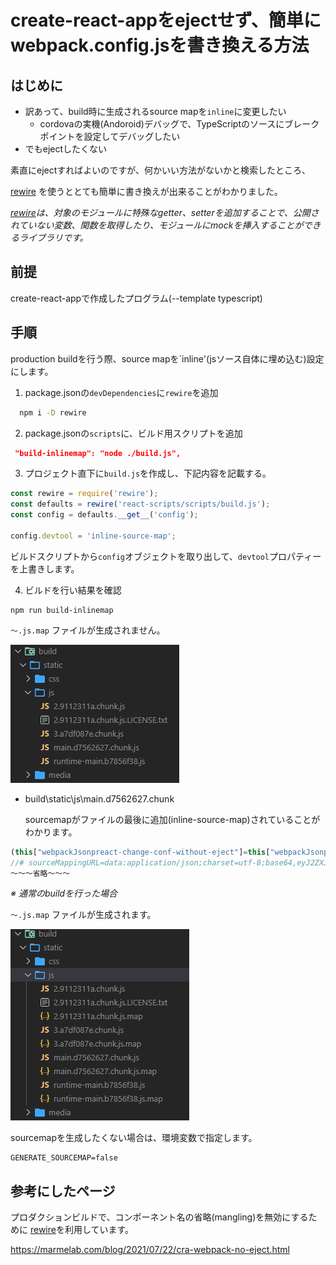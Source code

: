 # create-react-appをejectせず、簡単にwebpack.config.jsを書き換える方法

## はじめに

* 訳あって、build時に生成されるsource mapを`inline`に変更したい
  * cordovaの実機(Andoroid)デバッグで、TypeScriptのソースにブレークポイントを設定してデバッグしたい
* でもejectしたくない

素直にejectすればよいのですが、何かいい方法がないかと検索したところ、


[rewire](https://github.com/jhnns/rewire) を使うととても簡単に書き換えが出来ることがわかりました。



  *[rewire](https://github.com/jhnns/rewire)は、対象のモジュールに特殊なgetter、setterを追加することで、公開されていない変数、関数を取得したり、モジュールにmockを挿入することができるライブラリです。*



## 前提

create-react-appで作成したプログラム(--template typescript)

## 手順

production buildを行う際、source mapを`inline'(jsソース自体に埋め込む)設定にします。

1. package.jsonの`devDependencies`に`rewire`を追加

```sh
  npm i -D rewire
```

2. package.jsonの`scripts`に、ビルド用スクリプトを追加

```json
 "build-inlinemap": "node ./build.js",
```

3. プロジェクト直下に`build.js`を作成し、下記内容を記載する。
```javascript
const rewire = require('rewire');
const defaults = rewire('react-scripts/scripts/build.js');
const config = defaults.__get__('config');

config.devtool = 'inline-source-map';
```

ビルドスクリプトから`config`オブジェクトを取り出して、`devtool`プロパティーを上書きします。

4. ビルドを行い結果を確認
```
npm run build-inlinemap
```

`～.js.map` ファイルが生成されません。

![img1](./img/img1.png)

* build\static\js\main.d7562627.chunk

  sourcemapがファイルの最後に追加(inline-source-map)されていることがわかります。

```javascript
(this["webpackJsonpreact-change-conf-without-eject"]=this["webpackJsonpreact-change-conf-without-eject"]||[]).push([[0],{11:function(e,t,c){"use strict";c.r(t);var n=c(1),r=c.n(n),a=c(3),s=c.n(a),o=(c(8),c.p+"static/media/logo.6ce24c58.svg"),i=(c(9),c(0));var l=function(){return Object(i.jsx)("div",{className:"App",children:Object(i.jsxs)("header",{className:"App-header",children:[Object(i.jsx)("img",{src:o,className:"App-logo",alt:"logo"}),Object(i.jsxs)("p",{children:["Edit ",Object(i.jsx)("code",{children:"src/App.tsx"})," and save to reload."]}),Object(i.jsx)("a",{className:"App-link",href:"https://reactjs.org",target:"_blank",rel:"noopener noreferrer",children:"Learn React"})]})})},d=function(e){e&&e instanceof Function&&c.e(3).then(c.bind(null,12)).then((function(t){var c=t.getCLS,n=t.getFID,r=t.getFCP,a=t.getLCP,s=t.getTTFB;c(e),n(e),r(e),a(e),s(e)}))};s.a.render(Object(i.jsx)(r.a.StrictMode,{children:Object(i.jsx)(l,{})}),document.getElementById("root")),d()},8:function(e,t,c){},9:function(e,t,c){}},[[11,1,2]]]);
//# sourceMappingURL=data:application/json;charset=utf-8;base64,eyJ2ZXJzaW9uIjozLCJzb3VyY2VzIjpbImxvZ28uc3ZnIiwiQXBwLnRzeCIsInJlcG9ydFdlYlZpdGFscy50cyIsImluZGV4LnRzeCJdLCJuYW1lcyI6WyJBcHAiLCJjbGFzc05hbWUiLCJzcmMiLCJsb2dvIiwiYWx0IiwiaHJlZiIs
～～～省略～～～
```

*※ 通常のbuildを行った場合*

`～.js.map` ファイルが生成されます。

![img2](./img/img2.png)


sourcemapを生成したくない場合は、環境変数で指定します。
```
GENERATE_SOURCEMAP=false
```

## 参考にしたページ

プロダクションビルドで、コンポーネント名の省略(mangling)を無効にするために
[rewire](https://github.com/jhnns/rewire)を利用しています。


https://marmelab.com/blog/2021/07/22/cra-webpack-no-eject.html
